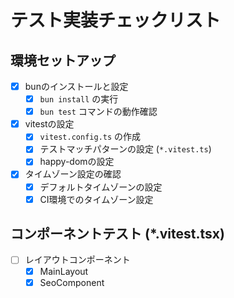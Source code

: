 # テスト実装チェックリスト

## 環境セットアップ
- [x] bunのインストールと設定
  - [x] `bun install` の実行
  - [x] `bun test` コマンドの動作確認
- [x] vitestの設定
  - [x] `vitest.config.ts` の作成
  - [x] テストマッチパターンの設定 (`*.vitest.ts`)
  - [x] happy-domの設定
- [x] タイムゾーン設定の確認
  - [x] デフォルトタイムゾーンの設定
  - [x] CI環境でのタイムゾーン設定

## コンポーネントテスト (*.vitest.tsx)
- [ ] レイアウトコンポーネント
  - [x] MainLayout
  - [x] SeoComponent
